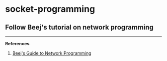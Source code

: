 # socket-programming
## Follow Beej's tutorial on network programming

***
**References**
1. [Beej's Guide to Network Programming](https://beej.us/guide/bgnet/)

